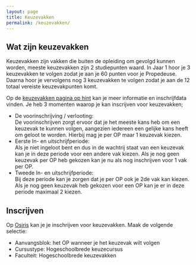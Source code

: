 ```yaml
---
layout: page
title: Keuzevakken
permalink: /keuzevakken/
---
```


## Wat zijn keuzevakken
Keuzevakken zijn vakken die buiten de opleiding om gevolgd kunnen worden, meeste keuzevakken zijn 2 studiepunten waard.
In Jaar 1 hoor je 3 keuzevakken te volgen zodat je aan je 60 punten voor je Propedeuse.
Daarna hoor je vervolgens nog 3 keuzevakken te volgen zodat je aan de 12 totaal vereiste keuzevakpunten komt.

Op de [keuzevakken pagina op hint](https://hint.hr.nl/nl/HR/Studie/keuzes-in-je-studie/Keuzecursussen/) kan je meer informatie en inschrijfdata vinden.
Je heb 3 momenten waarop je kan inscrijven voor keuzevakken;
- De voorinschrijving / verlooting:  
    De voorinschrijven zorgt ervoor dat je het meeste kans heb om een keuzevak te kunnen volgen, aangezien iedereen een gelijke kans heeft om geloot te worden. Hierbij mag je per OP maar 1 keuzevak kiezen.
- Eerste In- en uitschrijfperiode:  
    Als je niet ingeloot bent en dus in de wachtrij staat van een keuzevak kan je in deze periode voor een andere vak kiezen. Als je nog geen keuzevak per OP heb gekozen kan je nu als nog inschrijven voor 1 vak per OP.
- Tweede In- en uitschrijfperiode:  
    Bij deze periode kan je zorgen dat je per OP ook je 2de vak kan kiezen. Als je nog geen keuzevak heb gekozen voor een OP kan je er in deze periode maximaal 2 kiezen.

## Inscrijven
Op [Osiris](https://student.osiris.hro.nl:9021/osiris_student/OnderwijsZoekCursus.do) kan je je inschrijven voor keuzevakken.
Maak de volgende selectie:
- Aanvangsblok: het OP wanneer je het keuzevak wilt volgen
- Cursustype: Hogeschoolbrede keuzecursus
- Faculteit: Hogeschoolbrede keuzevakken

